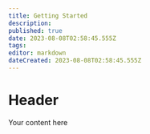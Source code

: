 ```yaml
---
title: Getting Started
description: 
published: true
date: 2023-08-08T02:58:45.555Z
tags: 
editor: markdown
dateCreated: 2023-08-08T02:58:45.555Z
---
```


# Header
Your content here
